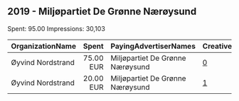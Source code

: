 ## 2019 - Miljøpartiet De Grønne Nærøysund 
Spent: 95.00
Impressions: 30,103

|OrganizationName|Spent|PayingAdvertiserNames|CreativeUrls|Impressions|Genders|AgeBrackets|CountryCodes|BillingAddresses|CandidateBallotInformation|
|:---|---:|:---|:---|---:|:---|:---|:---|:---|:---|
|Øyvind Nordstrand|75.00 EUR|Miljøpartiet De Grønne Nærøysund|[0](https://www.snap.com/political-ads/asset/b1c6984c3e29ad630fe6c4171e5224b7948f0f39215b28afe7e5e88681221811?mediaType=png)|25,246|||norway|"Rådyrvegen 2,Kolvereid,7970,NO"||
|Øyvind Nordstrand|20.00 EUR|Miljøpartiet De Grønne Nærøysund|[1](https://www.snap.com/political-ads/asset/ede8a054707dda947b5594878400556330c6f306fca6b0a29db787d3366f57a2?mediaType=png)|4,857|||norway|"Rådyrvegen 2,Kolvereid,7970,NO"||

